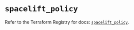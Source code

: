 # `spacelift_policy`

Refer to the Terraform Registry for docs: [`spacelift_policy`](https://registry.terraform.io/providers/spacelift-io/spacelift/1.27.0/docs/resources/policy).
